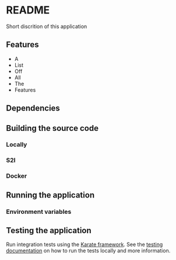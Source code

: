 # README #

Short discrition of this application

## Features ##

* A
* List
* Off
* All
* The
* Features


## Dependencies

## Building the source code ##

### Locally ###

### S2I ###

### Docker ###

## Running the application ##

### Environment variables ###

## Testing the application ##

Run integration tests using the [Karate framework](https://github.com/intuit/karate). See the [testing documentation](./karate/README.md) on how to run the tests locally and more information. 